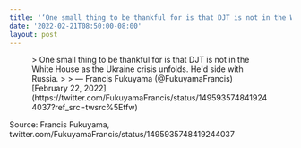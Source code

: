 ```yaml
---
title: '‘One small thing to be thankful for is that DJT is not in the White House as the Ukraine crisis unfolds. He’d side with Russia.’'
date: '2022-02-21T08:50:00-08:00'
layout: post
---
```


<figure class="wp-block-embed is-type-rich is-provider-twitter wp-block-embed-twitter"><div class="wp-block-embed__wrapper">> One small thing to be thankful for is that DJT is not in the White House as the Ukraine crisis unfolds. He'd side with Russia.
> 
> — Francis Fukuyama (@FukuyamaFrancis) [February 22, 2022](https://twitter.com/FukuyamaFrancis/status/1495935748419244037?ref_src=twsrc%5Etfw)

<script async="" charset="utf-8" src="https://platform.twitter.com/widgets.js"></script></div></figure>Source: Francis Fukuyama, twitter.com/FukuyamaFrancis/status/1495935748419244037